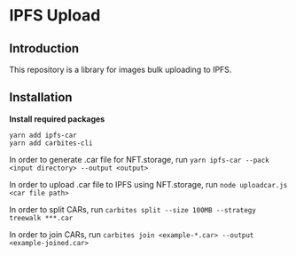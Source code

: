 # IPFS Upload

## Introduction

This repository is a library for images bulk uploading to IPFS.

## Installation

**Install required packages**

```yarn add ipfs-car```  
```yarn add carbites-cli```  

In order to generate .car file for NFT.storage, run `yarn ipfs-car --pack <input directory> --output <output>`

In order to upload .car file to IPFS using NFT.storage, run `node uploadcar.js <car file path>`

In order to split CARs, run `carbites split --size 100MB --strategy treewalk ***.car`  

In order to join CARs, run `carbites join <example-*.car> --output <example-joined.car>`  





